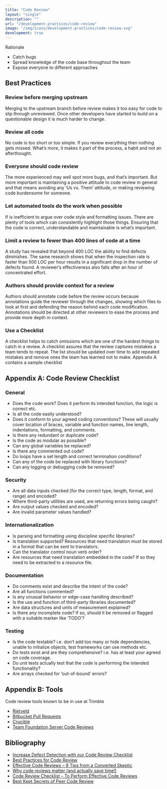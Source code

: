```yaml
---
title: "Code Review"
layout: "single"
description: ""
url: "/development-practices/code-review"
image: "/img/icons/development-practices/code-review.svg"
development: true
---
```


Rationale

- Catch bugs
- Spread knowledge of the code base throughout the team
- Expose everyone to different approaches

## Best Practices

### Review before merging upstream

Merging to the upstream branch before review makes it too easy for code to slip through unreviewed. Once other developers have started to build on a questionable design it is much harder to change.

### Review all code

No code is too short or too simple. If you review everything then nothing gets missed. What’s more, it makes it part of the process, a habit and not an afterthought.

### Everyone should code review

The more experienced may well spot more bugs, and that’s important. But more important is maintaining a positive attitude to code review in general and that means avoiding any ‘Us vs. Them’ attitude, or making reviewing code burdensome for someone.

### Let automated tools do the work when possible

If is inefficient to argue over code style and formatting issues. There are plenty of tools which can consistently highlight those things. Ensuring that the code is correct, understandable and maintainable is what’s important.

### Limit a review to fewer than 400 lines of code at a time

A study has revealed that beyond 400 LOC the ability to find defects diminishes. The same research shows that when the inspection rate is faster than 500 LOC per hour results in a significant drop in the number of defects found. A reviewer’s effectiveness also falls after an hour of concentrated effort.

### Authors should provide context for a review

Authors should annotate code before the review occurs because annotations guide the reviewer through the changes, showing which files to look at first and defending the reason behind each code modification. Annotations should be directed at other reviewers to ease the process and provide more depth in context.

### Use a Checklist

A checklist helps to catch omissions which are one of the hardest things to catch in a review. A checklist assures that the review captures mistakes a team tends to repeat. The list should be updated over time to add repeated mistakes and remove ones the team has learned not to make. Appendix A contains a sample checklist

## Appendix A: Code Review Checklist

### General

- Does the code work? Does it perform its intended function, the logic is correct etc.
- Is all the code easily understood?
- Does it conform to your agreed coding conventions? These will usually cover location of braces, variable and function names, line length, indentations, formatting, and comments.
- Is there any redundant or duplicate code?
- Is the code as modular as possible?
- Can any global variables be replaced?
- Is there any commented out code?
- Do loops have a set length and correct termination conditions?
- Can any of the code be replaced with library functions?
- Can any logging or debugging code be removed?

### Security

- Are all data inputs checked (for the correct type, length, format, and range) and encoded?
- Where third-party utilities are used, are returning errors being caught?
- Are output values checked and encoded?
- Are invalid parameter values handled?

### Internationalization

- Is parsing and formatting using discipline specific libraries?
- Is translation supported? Resources that need translation must be stored in a format that can be sent to translators.
- Can the translator control noun verb order?
- Are resources that need translation embedded in the code? If so they need to be extracted to a resource file.

### Documentation

- Do comments exist and describe the intent of the code?
- Are all functions commented?
- Is any unusual behavior or edge-case handling described?
- Is the use and function of third-party libraries documented?
- Are data structures and units of measurement explained?
- Is there any incomplete code? If so, should it be removed or flagged with a suitable marker like ‘TODO’?

### Testing

- Is the code testable? i.e. don’t add too many or hide dependencies, unable to initialize objects, test frameworks can use methods etc.
- Do tests exist and are they comprehensive? i.e. has at least your agreed on code coverage.
- Do unit tests actually test that the code is performing the intended functionality?
- Are arrays checked for ‘out-of-bound’ errors?

## Appendix B: Tools

Code review tools known to be in use at Trimble

- [Rietveld](https://github.com/rietveld-codereview/rietveld/wiki)
- [Bitbucket Pull Requests](https://confluence.atlassian.com/bitbucketserver0414/using-pull-requests-in-bitbucket-server-895367664.html)
- [Crucible](https://www.atlassian.com/software/crucible)
- [Team Foundation Server Code Reviews](https://docs.microsoft.com/azure/devops/repos/tfvc/get-code-reviewed-vs?view=azure-devops)

## Bibliography

- [Increase Defect Detection with our Code Review Checklist](https://web.archive.org/web/20180219163514/blog.fogcreek.com/increase-defect-detection-with-our-code-review-checklist-example/)
- [Best Practices for Code Review](https://smartbear.com/learn/code-review/best-practices-for-peer-code-review/)
- [Effective Code Reviews – 9 Tips from a Converted Skeptic](https://web.archive.org/web/20180313140443/https://blog.fogcreek.com/effective-code-reviews-9-tips-from-a-converted-skeptic/)
- [Why code reviews matter (and actually save time!)](https://www.atlassian.com/agile/code-reviews)
- [Code Review Checklist – To Perform Effective Code Reviews](http://www.evoketechnologies.com/blog/code-review-checklist-perform-effective-code-reviews/)
- [Best Kept Secrets of Peer Code Review](https://smartbear.com/resources/ebooks/best-kept-secrets-of-code-review/)
